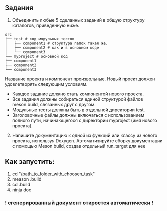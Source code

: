 ## Задания
1. Объединить любые 5 сделанных заданий в общую структуру каталогов, приведенную ниже.
```
src
├── test # код модульных тестов
│   ├── component1 # структура папок такая же,
│   ├── component2 # как и в основном коде
│   └── component3
└── myproject # основной код
├── component1
├── component2
└── component3
```
Название проекта и компонент произвольные. Новый проект должен удовлетворять следующим условиям.
* Каждое задание должно стать компонентой нового проекта.
* Все задания должны собираться единой структурой файлов meson.build,
связанных друг с другом.
* Модульные тесты должны быть в отдельной директории test.
* Заголовочные файлы должны включаться с использованием полного пути,
начинающегося с директории myproject (имя нового проекта).
2. Напишите документацию к одной из функций или классу из нового проекта,
используя Doxygen. Автоматизируйте сборку документации с помощью Meson
build, создав отдельный run_target для нее



## Как запустить: ##
1. cd "/path_to_folder_with_choosen_task"
2. meason .build
3. cd .build
4. ninja doc
### ! сгенерированный документ откроется автоматически ! ##
